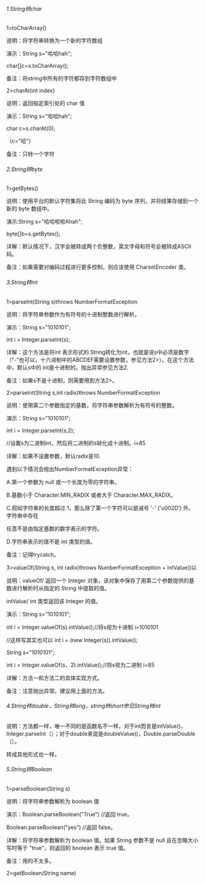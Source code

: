 ###### 1.String转char

1>toCharArray()

说明：将字符串转换为一个新的字符数组

演示：String s="哈哈hah";

char[]c=s.toCharArray();

备注：将string中所有的字符都存到字符数组中

2>charAt(int index)

说明：返回指定索引处的 char 值

演示：String s="哈哈hah";

char c=s.charAt(0);

（c="哈"）

备注：只转一个字符

###### 2.String转byte

1>getBytes()

说明：使用平台的默认字符集将此 String 编码为 byte 序列，并将结果存储到一个新的 byte 数组中。

演示:String s="哈哈啦啦Ahah";

byte[]b=s.getBytes();

详解：默认情况下，汉字会被转成两个负整数，英文字母和符号会被转成ASCII码。

备注：如果需要对编码过程进行更多控制，则应该使用 CharsetEncoder 类。

###### 3.String转int

1>parseInt(String s)throws NumberFormatException

说明：将字符串参数作为有符号的十进制整数进行解析。

演示：String s="1010101";

int i = Integer.parseInt(s);

详解：这个方法是将int 表示形式的 String转化为int，也就是说s中必须是数字（“-”也可以，十六进制中的ABCDEF需要设置参数，参见方法2>）。在这个方法中，默认s中的                    int是十进制的。抛出异常参见方法2.

备注：如果s不是十进制，则需要用到方法2>。

2>parseInt(String s,int radix)throws NumberFormatException

说明：使用第二个参数指定的基数，将字符串参数解析为有符号的整数。

演示：String s="1010101";

int i = Integer.parseInt(s,2);

//设置s为二进制int，然后将二进制的s转化成十进制。i=85

详解：如果不设置参数，默认radix是10.

遇到以下情况会抛出NumberFormatException异常：

A.第一个参数为 null 或一个长度为零的字符串。

B.基数小于 Character.MIN_RADIX 或者大于 Character.MAX_RADIX。

C.假如字符串的长度超过 1，那么除了第一个字符可以是减号 '-' ('u002D’) 外，字符串中存在

任意不是由指定基数的数字表示的字符。

D.字符串表示的值不是 int 类型的值。

备注：记得trycatch。

3>valueOf(String s, int radix)throws NumberFormatException + intValue()以

说明：valueOf/   返回一个 Integer 对象，该对象中保存了用第二个参数提供的基数进行解析时从指定的 String 中提取的值。

intValue/  int 类型返回该 Integer 的值。

演示：String s="1010101";

int i = Integer.valueOf(s).intValue();//将s视为十进制 i=1010101

//这样写其实也可以 int i = (new Integer(s)).intValue();

String s="1010101";

int i = Integer.valueOf(s，2).intValue();//将s视为二进制 i=85

详解：方法一和方法二的具体实现方式。

备注：注意抛出异常。建议用上面的方法。

###### 4.String转double，String转long，string转short参见String转int

说明：方法都一样，唯一不同的是函数名不一样。对于int而言是intValue()，Integer.parseInt（）；对于double来说是doubleValue()，Double.parseDouble（）。

转成其他形式也一样。

###### 5.String转Boolean

1>parseBoolean(String s)

说明：将字符串参数解析为 boolean 值

演示：Boolean.parseBoolean("True") //返回 true。

Boolean.parseBoolean("yes") //返回 false。

详解：将字符串参数解析为 boolean 值。如果 String 参数不是 null 且在忽略大小写时等于 "true"，则返回的 boolean 表示 true 值。

备注：用的不太多。

2>getBoolean(String name)